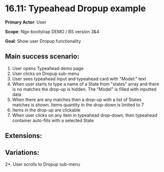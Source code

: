 16.11: Typeahead Dropup example
===============================
**Primary Actor**: User

**Scope**: Ngx-bootstrap DEMO / BS version 3&4

**Goal**: Show user Dropup functionality

Main success scenario:
----------------------
1. User opens Typeahead demo page
2. User clicks on Dropup sub-menu
3. User sees typeahead input and typeahead card with "Model:" text
4. When user starts to type a name of a State from "states" array and there is no matches the drop-up is hidden. The "Model" is filled with inputted data
5. When there are any matches then a drop-up with a list of States matches is shown. Items quantity in the drop-down is limited to 7
6. Items in the drop-up are clickable
7. When user clicks on any item in typeahead drop-down, then typeahead container auto-fills with a selected State

Extensions:
-----------

Variations:
-----------
2*. User scrolls to Dropup sub-menu
